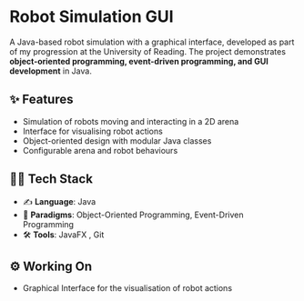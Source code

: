 # Robot Simulation GUI

A Java-based robot simulation with a graphical interface, developed as part of my progression at the University of Reading. The project demonstrates **object-oriented programming, event-driven programming, and GUI development** in Java.

 ## ✨ Features
- Simulation of robots moving and interacting in a 2D arena
- Interface for visualising robot actions
- Object-oriented design with modular Java classes
- Configurable arena and robot behaviours

 ## 🧑‍💻 Tech Stack
- ✍ **Language**: Java
- 🧩 **Paradigms**: Object-Oriented Programming, Event-Driven Programming
- 🛠 **Tools**: JavaFX , Git

## ⚙ Working On
- Graphical Interface for the visualisation of robot actions
